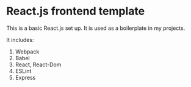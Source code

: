 # React.js frontend template
 
This is a basic React.js set up. It is used as a boilerplate in my projects.

It includes:
<ol>
<li>Webpack</li>
<li>Babel</li>
<li>React, React-Dom</li>
<li>ESLint</>
<li>Express</>
</ol>
